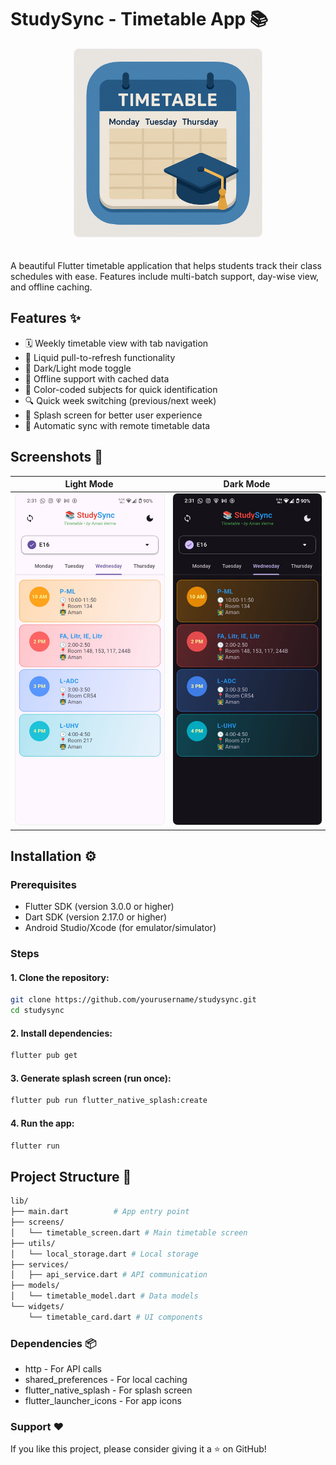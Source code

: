 # StudySync - Timetable App 📚

<div align="center">
<img src="assets/splash.png" alt="StudySync Banner" width="300" style="border-radius: 8px; border: 1px solid #eee; margin-bottom: 20px;"/>
</div>

A beautiful Flutter timetable application that helps students track their class schedules with ease. Features include multi-batch support, day-wise view, and offline caching.

## Features ✨

- 🗓️ Weekly timetable view with tab navigation
- 🔄 Liquid pull-to-refresh functionality
- 🌙 Dark/Light mode toggle
- 📱 Offline support with cached data
- 🎨 Color-coded subjects for quick identification
- 🔍 Quick week switching (previous/next week)
- 📲 Splash screen for better user experience
- 🔄 Automatic sync with remote timetable data

## Screenshots 📸

| Light Mode                                                                                                      | Dark Mode                                                                                                     |
|-----------------------------------------------------------------------------------------------------------------|---------------------------------------------------------------------------------------------------------------|
| <img src="assets/light.jpeg" alt="Light Mode" width="250" style="border-radius: 8px; border: 1px solid #eee;"/> | <img src="assets/dark.jpeg" alt="Dark Mode" width="250" style="border-radius: 8px; border: 1px solid #eee;"/> |
## Installation ⚙️

### Prerequisites
- Flutter SDK (version 3.0.0 or higher)
- Dart SDK (version 2.17.0 or higher)
- Android Studio/Xcode (for emulator/simulator)

### Steps
#### 1. Clone the repository:
   ```bash
   git clone https://github.com/yourusername/studysync.git
   cd studysync
   ```
#### 2. Install dependencies:
```bash
flutter pub get
```
#### 3. Generate splash screen (run once):
```bash
flutter pub run flutter_native_splash:create
```
#### 4. Run the app:
```bash
flutter run
```
## Project Structure 📂
```bash
lib/
├── main.dart          # App entry point
├── screens/
│   └── timetable_screen.dart # Main timetable screen
├── utils/
│   └── local_storage.dart # Local storage
├── services/
│   ├── api_service.dart # API communication
├── models/
│   └── timetable_model.dart # Data models
└── widgets/
    └── timetable_card.dart # UI components
```
### Dependencies 📦
- http - For API calls
- shared_preferences - For local caching
- flutter_native_splash - For splash screen
- flutter_launcher_icons - For app icons


### Support ❤️
If you like this project, please consider giving it a ⭐️ on GitHub!
